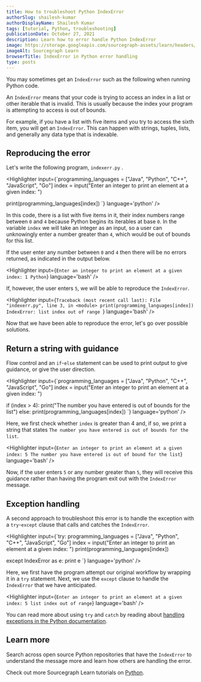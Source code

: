 ```yaml
---
title: How to troubleshoot Python IndexError
authorSlug: shailesh-kumar
authorDisplayName: Shailesh Kumar
tags: [tutorial, Python, troubleshooting]
publicationDate: October 27, 2021
description: Learn how to error handle Python IndexError
image: https://storage.googleapis.com/sourcegraph-assets/learn/headers/sourcegraph-learn-header.png
imageAlt: Sourcegraph Learn
browserTitle: IndexError in Python error handling
type: posts
---
```


You may sometimes get an `IndexError` such as the following when running Python code.

<Highlighter
input='IndexError: list index out of range'
language='bash'
/>

An `IndexError` means that your code is trying to access an index in a list or other iterable that is invalid. This is usually because the index your program is attempting to access is out of bounds.

For example, if you have a list with five items and you try to access the sixth item, you will get an `IndexError`.
This can happen with strings, tuples, lists, and generally any data type that is indexable.

## Reproducing the error

Let's write the following program, `indexerr.py` .

<Highlighter
input={`programming_languages = ["Java", "Python", "C++", "JavaScript", "Go"]
index = input("Enter an integer to print an element at a given index: ")
 
print(programming_languages[index])
 `}
language='python'
/>

In this code, there is a list with five items in it, their index numbers range between `0` and `4` because Python begins its iterables at base `0`. In the variable `index` we will take an integer as an input, so a user can unknowingly enter a number greater than `4`, which would be out of bounds for this list. 

If the user enter any number between `0` and `4` then there will be no errors returned, as indicated in the output below.

<Highlighter
input={`Enter an integer to print an element at a given index: 1
Python`}
language='bash'
/>

If, however, the user enters `5`, we will be able to reproduce the `IndexError`.

<Highlighter
input={`Traceback (most recent call last):
  File "indexerr.py", line 3, in <module>
    print(programming_languages[index])
IndexError: list index out of range
 `}
language='bash'
/>

Now that we have been able to reproduce the error, let's go over possible solutions.

## Return a string with guidance 

Flow control and an `if`-`else` statement can be used to print output to give guidance, or give the user direction.

<Highlighter
input={`programming_languages = ["Java", "Python", "C++", "JavaScript", "Go"]
index = input("Enter an integer to print an element at a given index: ")
 
if (index > 4):
    print("The number you have entered is out of bounds for the list")
else:
     print(programming_languages[index])
 `}
language='python'
/>

Here, we first check whether `index` is greater than 4 and, if so, we print a string that states `The number you have entered is out of bounds for the list`.

<Highlighter
input={`Enter an integer to print an element at a given index: 5
The number you have entered is out of bound for the list`}
language='bash'
/>

Now, if the user enters `5` or any number greater than `5`, they will receive this guidance rather than having the program exit out with the `IndexError` message. 

## Exception handling

A second approach to troubleshoot this error is to handle the exception with a `try`-`except` clause that calls and catches the `IndexError`.

<Highlighter
input={`try:
    programming_languages = ["Java", "Python", "C++", "JavaScript", "Go"]
    index = input("Enter an integer to print an element at a given index: ")
    print(programming_languages[index])
 
except IndexError as e:
    print e
 `}
language='python'
/>

Here, we first have the program attempt our original workflow by wrapping it in a `try` statement. Next, we use the `except` clause to handle the `IndexError` that we have anticipated. 

<Highlighter
input={`Enter an integer to print an element at a given index: 5
list index out of range`}
language='bash'
/>

You can read more about using `try` and `catch` by reading about [handling exceptions in the Python documentation](https://docs.python.org/3/tutorial/errors.html#handling-exceptions).

## Learn more

Search across open source Python repositories that have the `IndexError` to understand the message more and learn how others are handling the error.

<SourcegraphSearch query="IndexError lang:python" patternType="literal"/>

Check out more Sourcegraph Learn tutorials on [Python](https://learn.sourcegraph.com/tags/python).
